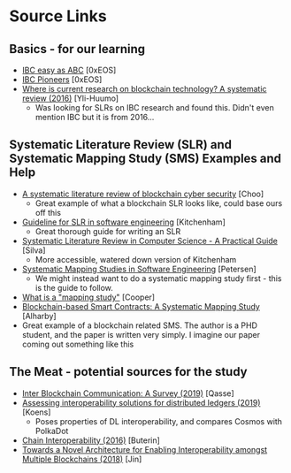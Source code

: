 # Source Links

## Basics - for our learning
* [IBC easy as ABC](https://medium.com/@zeroxeos/inter-blockchain-communication-ibc-as-easy-as-abc-e72ec5fbe07d) \[0xEOS\]
* [IBC Pioneers](https://medium.com/@zeroxeos/inter-blockchain-communication-vol-2-ibc-pioneers-50abde410b02) \[0xEOS\]
* [Where is current research on blockchain technology? A systematic review (2016)](https://doi.org/10.1371/journal.pone.0163477) \[Yli-Huumo\]
  * Was looking for SLRs on IBC research and found this. Didn't even mention IBC but it is from 2016...

## Systematic Literature Review (SLR) and Systematic Mapping Study (SMS) Examples and Help
* [A systematic literature review of blockchain cyber security](https://doi.org/10.1016/j.dcan.2019.01.005) \[Choo\]
  * Great example of what a blockchain SLR looks like, could base ours off this
* [Guideline for SLR in software engineering](http://citeseerx.ist.psu.edu/viewdoc/summary?doi=10.1.1.117.471) \[Kitchenham\]
  * Great thorough guide for writing an SLR
* [Systematic Literature Review in Computer Science - A Practical Guide](https://doi.org/10.13140/RG.2.2.35453.87524) \[Silva\]
  * More accessible, watered down version of Kitchenham
* [Systematic Mapping Studies in Software Engineering](http://www.robertfeldt.net/publications/petersen_ease08_sysmap_studies_in_se.pdf) \[Petersen\]
  * We might instead want to do a systematic mapping study first - this is the guide to follow.
* [What is a "mapping study"](https://www.ncbi.nlm.nih.gov/pmc/articles/PMC4722648/) \[Cooper\]
* [Blockchain-based Smart Contracts: A Systematic Mapping Study](https://arxiv.org/ct?url=https%3A%2F%2Fdx.doi.org%2F10.5121%2Fcsit.2017.71011&v=460b334c) \[Alharby\]
 * Great example of a blockchain related SMS. The author is a PHD student, and the paper is written very simply. I imagine our paper coming out something like this
  
## The Meat - potential sources for the study
* [Inter Blockchain Communication: A Survey (2019)](https://doi.org/10.1145/3333165.3333167) \[Qasse\]
* [Assessing interoperability solutions for distributed ledgers (2019)](https://doi.org/10.1016/j.pmcj.2019.101079) \[Koens\]
  * Poses properties of DL interoperability, and compares Cosmos with PolkaDot
* [Chain Interoperability (2016)](https://allquantor.at/blockchainbib/pdf/vitalik2016chain.pdf) \[Buterin\]
* [Towards a Novel Architecture for Enabling Interoperability amongst Multiple Blockchains (2018)](https://doi.org/10.1109/ICDCS.2018.00120) \[Jin\]






